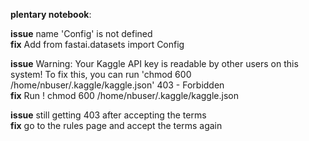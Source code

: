 **plentary notebook**:

  **issue** name 'Config' is not defined  
  **fix** Add from fastai.datasets import Config

  **issue** Warning: Your Kaggle API key is readable by other users on this system! To fix this, you can run 'chmod 600 /home/nbuser/.kaggle/kaggle.json'
  403 - Forbidden  
  **fix** Run ! chmod 600 /home/nbuser/.kaggle/kaggle.json

  **issue** still getting 403 after accepting the terms  
  **fix** go to the rules page and accept the terms again
